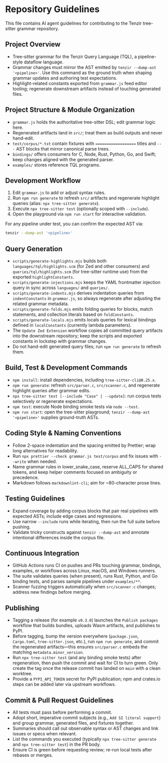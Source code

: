 # Repository Guidelines

This file contains AI agent guidelines for contributing to the Tenzir
tree-sitter grammar repository.

## Project Overview

- Tree-sitter grammar for the Tenzir Query Language (TQL), a pipeline-style
  dataflow language.
- Grammar changes must mirror the AST emitted by `tenzir --dump-ast '<pipeline>'`.
  Use this command as the ground truth when shaping grammar updates and
  authoring test expectations.
- Highlight-related constants exported from `grammar.js` feed editor tooling;
  regenerate downstream artifacts instead of touching generated files.

## Project Structure & Module Organization

- `grammar.js` holds the authoritative tree-sitter DSL; edit grammar logic here.
- Regenerated artifacts land in `src/`; treat them as build outputs and never
  hand-edit.
- `test/corpus/*.txt` contain fixtures with `==================` titles and
  `---` AST blocks that mirror canonical parse trees.
- `bindings/` offers consumers for C, Node, Rust, Python, Go, and Swift; keep
  changes aligned with the generated parser.
- `examples/` stores reference TQL programs.

## Development Workflow

1. Edit `grammar.js` to add or adjust syntax rules.
2. Run `npm run generate` to refresh `src/` artifacts and regenerate highlight
   queries (alias: `npx tree-sitter generate`).
3. Execute `npx tree-sitter test` (optionally scoped with `--include`).
4. Open the playground via `npm run start` for interactive validation.

For any pipeline under test, you can confirm the expected AST via:

```bash
tenzir --dump-ast '<pipeline>'
```

## Query Generation

- `scripts/generate-highlights.mjs` builds both `languages/tql/highlights.scm`
  (for Zed and other consumers) and `queries/tql/highlights.scm` (for
  tree-sitter runtime use) from the exported `highlightConstants`.
- `scripts/generate-injections.mjs` keeps the YAML frontmatter injection query
  in sync across `languages/` and `queries/`.
- `scripts/generate-indents.mjs` derives indentation queries from
  `indentConstants` in `grammar.js`, so always regenerate after adjusting the
  related grammar metadata.
- `scripts/generate-folds.mjs` emits folding queries for blocks, match
  statements, and collection literals based on `foldConstants`.
- `scripts/generate-locals.mjs` emits locals queries for lexical bindings
  defined in `localConstants` (currently lambda parameters).
- The `Update Zed Extension` workflow copies all committed query artifacts into
  the downstream repository; keep the scripts and exported constants in lockstep
  with grammar changes.
- Do not hand-edit generated query files; run `npm run generate` to refresh
  them.

## Build, Test & Development Commands

- `npm install`: install dependencies, including `tree-sitter-cli@0.25.x`.
- `npm run generate`: refresh `src/parser.c`, `src/scanner.c`, and regenerate
  highlight queries after grammar edits.
- `npx tree-sitter test [--include "Case" | --update]`: run corpus tests
  selectively or regenerate expectations.
- `npm test`: execute Node binding smoke tests via `node --test`.
- `npm run start`: open the tree-sitter playground; `tenzir --dump-ast '<pipeline>'`
  supplies ground-truth ASTs.

## Coding Style & Naming Conventions

- Follow 2-space indentation and the spacing emitted by Prettier; wrap long
  alternatives for readability.
- Run `npx prettier --check grammar.js test/corpus` and fix issues with
  `--write` when needed.
- Name grammar rules in lower_snake_case, reserve ALL_CAPS for shared tokens,
  and keep helper comments focused on ambiguity or precedence.
- Markdown follows `markdownlint-cli`; aim for ~80-character prose lines.

## Testing Guidelines

- Expand coverage by adding corpus blocks that pair real pipelines with expected
  ASTs; include edge cases and regressions.
- Use narrow `--include` runs while iterating, then run the full suite before
  pushing.
- Validate tricky constructs against `tenzir --dump-ast` and annotate
  intentional differences inside the corpus file.

## Continuous Integration

- GitHub Actions runs CI on pushes and PRs touching grammar, bindings, examples,
  or workflows across Linux, macOS, and Windows runners.
- The suite validates queries (when present), runs Rust, Python, and Go binding
  tests, and parses sample pipelines under `examples/**`.
- Scanner fuzzing triggers automatically when `src/scanner.c` changes; address
  new findings before merging.

## Publishing

- Tagging a release (for example `v0.3.0`) launches the `Publish packages`
  workflow that builds bundles, uploads Wasm artifacts, and publishes to PyPI.
- Before tagging, bump the version everywhere (`package.json`, `Cargo.toml`,
  `tree-sitter.json`, etc.), run `npm run generate`, and commit the regenerated
  artifacts—this ensures `src/parser.c` embeds the matching
  `metadata.minor_version`.
- Run `npx tree-sitter test` (and any binding smoke tests) after regeneration,
  then push the commit and wait for CI to turn green. Only create the tag once
  the release commit has landed on `main` with a clean worktree.
- Provide a `PYPI_API_TOKEN` secret for PyPI publication; npm and crates.io
  steps can be added later via upstream workflows.

## Commit & Pull Request Guidelines

- All tests must pass before performing a commit.
- Adopt short, imperative commit subjects (e.g., `Add SI literal support`) and
  group grammar, generated files, and fixtures together.
- Summaries should call out observable syntax or AST changes and link issues or
  specs when relevant.
- List the commands you executed (typically `npx tree-sitter generate` and
  `npx tree-sitter test`) in the PR body.
- Ensure CI is green before requesting review; re-run local tests after rebases
  or merges.
